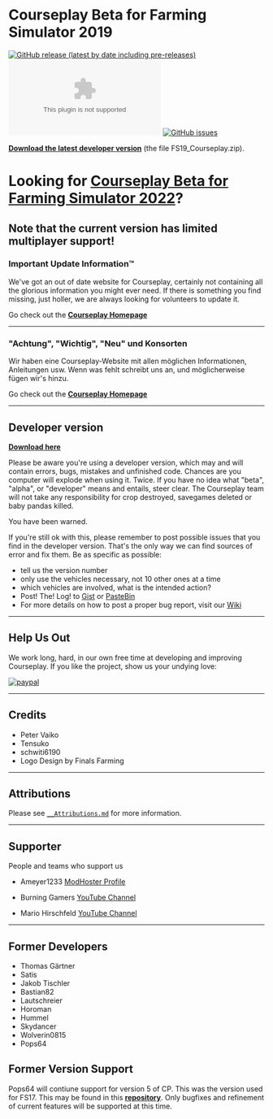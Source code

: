# Courseplay Beta for Farming Simulator 2019
[![GitHub release (latest by date including pre-releases)](https://img.shields.io/github/v/release/courseplay/Courseplay?include_prereleases&style=flat-square)](https://github.com/Courseplay/courseplay/releases/latest) [![GitHub Pre-Releases (by Asset)](https://img.shields.io/github/downloads-pre/Courseplay/courseplay/latest/FS19_Courseplay.zip?style=flat-square)](https://github.com/Courseplay/courseplay/releases/latest/download/FS19_Courseplay.zip) [![GitHub issues](https://img.shields.io/github/issues/Courseplay/courseplay?style=flat-square)](https://github.com/Courseplay/courseplay/issues)

 **[Download the latest developer version](https://github.com/Courseplay/courseplay/releases/latest)** (the file FS19_Courseplay.zip).

# Looking for [Courseplay Beta for Farming Simulator 2022](https://github.com/Courseplay/Courseplay_FS22)?

## Note that the current version has limited multiplayer support!

### Important Update Information™
We've got an out of date website for Courseplay, certainly not containing all the glorious information you might ever need. If there is something you find missing, just holler, we are always looking for volunteers to update it.

Go check out the **[Courseplay Homepage][CP Website Link]**

----
### "Achtung", "Wichtig", "Neu" und Konsorten
Wir haben eine Courseplay-Website mit allen möglichen Informationen, Anleitungen usw. Wenn was fehlt schreibt uns an, und möglicherweise fügen wir's hinzu.

Go check out the **[Courseplay Homepage][CP Website Link]**

[CP Website Link]: https://courseplay.github.io/courseplay/
___

## Developer version 

**[Download here](https://github.com/Courseplay/courseplay/releases/latest)**

Please be aware you're using a developer version, which may and will contain errors, bugs, mistakes and unfinished code. Chances are you computer will explode when using it. Twice. If you have no idea what "beta", "alpha", or "developer" means and entails, steer clear. The Courseplay team will not take any responsibility for crop destroyed, savegames deleted or baby pandas killed. 

You have been warned.

If you're still ok with this, please remember to post possible issues that you find in the developer version. That's the only way we can find sources of error and fix them. 
Be as specific as possible:

* tell us the version number
* only use the vehicles necessary, not 10 other ones at a time
* which vehicles are involved, what is the intended action?
* Post! The! Log! to [Gist](https://gist.github.com/) or [PasteBin](http://pastebin.com/)
* For more details on how to post a proper bug report, visit our [Wiki](https://github.com/Courseplay/courseplay/wiki)

___
## Help Us Out

We work long, hard, in our own free time at developing and improving Courseplay. If you like the project, show us your undying love:

[![paypal](https://www.paypalobjects.com/en_US/i/btn/btn_donateCC_LG.gif)](https://www.paypal.com/cgi-bin/webscr?cmd=_donations&business=7PDM2P6HQ5D56&item_name=Promote+the+development+of+Courseplay&currency_code=EUR&source=url)

___

## Credits  
* Peter Vaiko
* Tensuko
* schwiti6190
* Logo Design by Finals Farming
___

## Attributions
Please see [`__Attributions.md`](https://github.com/Courseplay/courseplay/blob/master/__Attributions.md) for more information.
___

## Supporter

People and teams who support us

* Ameyer1233 [ModHoster Profile](https://www.modhoster.de/community/user/meyer123) 

* Burning Gamers [YouTube Channel](https://www.youtube.com/c/BurningGamersde/featured)

* Mario Hirschfeld [YouTube Channel](https://www.youtube.com/c/MarioHirschfeld/featured)
___


## Former Developers
* Thomas Gärtner
* Satis
* Jakob Tischler  
* Bastian82
* Lautschreier
* Horoman
* Hummel
* Skydancer
* Wolverin0815
* Pops64

## Former Version Support
Pops64 will contiune support for version 5 of CP. This was the version used for FS17. This may be found in this **[repository](https://github.com/pops64/courseplay)**. Only bugfixes and refinement of current features will be supported at this time.
